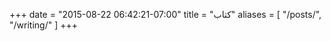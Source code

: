 +++
date = "2015-08-22 06:42:21-07:00"
title = "کتاب"
aliases = [
    "/posts/",
    "/writing/"
]
+++
